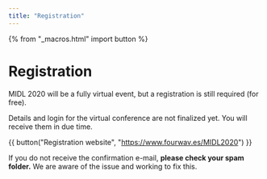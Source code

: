 ```yaml
---
title: "Registration"
---
```


{% from "_macros.html" import button %}

# Registration

MIDL 2020 will be a fully virtual event, but a registration is still required (for free).

Details and login for the virtual conference are not finalized yet. You will receive them in due time.

{{ button("Registration website", "https://www.fourwav.es/MIDL2020") }}

If you do not receive the confirmation e-mail, **please check your spam folder.** We are aware of the issue and working to fix this.

